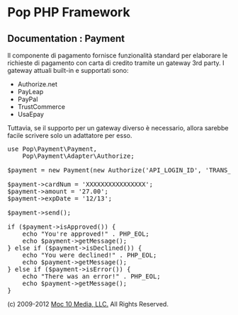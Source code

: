 Pop PHP Framework
=================

Documentation : Payment
-----------------------

Il componente di pagamento fornisce funzionalità standard per elaborare le richieste di pagamento con carta di credito tramite un gateway 3rd party. I gateway attuali built-in e supportati sono:

* Authorize.net
* PayLeap
* PayPal
* TrustCommerce
* UsaEpay

Tuttavia, se il supporto per un gateway diverso è necessario, allora sarebbe facile scrivere solo un adattatore per esso.


<pre>
use Pop\Payment\Payment,
    Pop\Payment\Adapter\Authorize;

$payment = new Payment(new Authorize('API_LOGIN_ID', 'TRANS_KEY', Payment::TEST));

$payment->cardNum = 'XXXXXXXXXXXXXXXX';
$payment->amount = '27.00';
$payment->expDate = '12/13';

$payment->send();

if ($payment->isApproved()) {
    echo "You're approved!" . PHP_EOL;
    echo $payment->getMessage();
} else if ($payment->isDeclined()) {
    echo "You were declined!" . PHP_EOL;
    echo $payment->getMessage();
} else if ($payment->isError()) {
    echo "There was an error!" . PHP_EOL;
    echo $payment->getMessage();
}
</pre>

(c) 2009-2012 [Moc 10 Media, LLC.](http://www.moc10media.com) All Rights Reserved.
